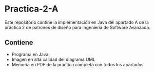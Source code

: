 # Practica-2-A

Este repositorio contine la implementación en Java del apartado A de la práctica 2 de patrones de diseño para Ingeniería de Software Avanzada.

## Contiene
* Programa en Java
* Imagen en alta calidad del diagrama UML
* Memoria en PDF de la práctica completa con todos los apartados
